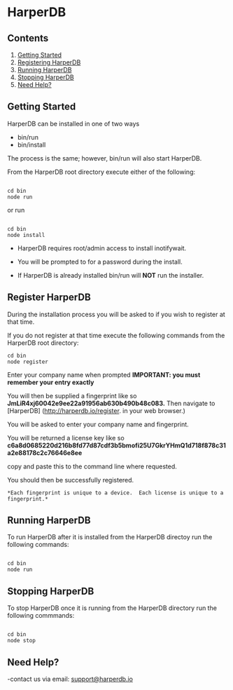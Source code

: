 # HarperDB


## Contents

1. [Getting Started](#getting-started)
2. [Registering HarperDB](#register-harperdb)
3. [Running HarperDB](#running-harperdb)
4. [Stopping HarperDB](#stopping-harperdb)
5. [Need Help?](#need-help)



## Getting Started
HarperDB can be installed in one of two ways
* bin/run
* bin/install

The process is the same; however, bin/run will also start HarperDB.

From the HarperDB root directory execute either of the following:

```

cd bin
node run

```

or run


```

cd bin
node install

```

*    HarperDB requires root/admin access to install inotifywait.

*    You will be prompted to for a password during the install.

*    If HarperDB is already installed bin/run will **NOT** run the installer.


## Register HarperDB

During the installation process you will be asked to if you wish to register at that time.

If you do not register at that time execute the following commands from the HarperDB root directory:

```
cd bin
node register

```

Enter your company name when prompted **IMPORTANT: you must remember your entry exactly**

You will then be supplied a fingerprint like so **JmLiR4xj60042e9ee22a91956ab630b490b48c083.**
Then navigate to [HarperDB] (http://harperdb.io/register. in your web browser.)


You will be asked to enter your company name and fingerprint.

You will be returned a license key like so **c6a8d0685220d216b8fd77d87cdf3b5bmofi25U7GkrYHmQ1d718f878c31a2e88178c2c76646e8ee**

copy and paste this to the command line where requested.

You should then be successfully registered.

    *Each fingerprint is unique to a device.  Each license is unique to a fingerprint.*








## Running HarperDB

To run HarperDB after it is installed from the HarperDB directoy run the following commands:

```

cd bin
node run

```

## Stopping HarperDB

To stop HarperDB once it is running from the HarperDB directory run the following commmands:
```

cd bin
node stop

```

## Need Help?

-contact us via email: support@harperdb.io








